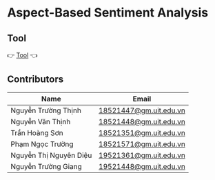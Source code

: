 # Aspect-Based Sentiment Analysis

## Tool

👉 [Tool](https://share.streamlit.io/thinhntr/absa/main/app.py) 👈

## Contributors

| Name                   | Email                  |
| ---------------------- | ---------------------- |
| Nguyễn Trường Thịnh    | 18521447@gm.uit.edu.vn |
| Nguyễn Văn Thịnh       | 18521448@gm.uit.edu.vn |
| Trần Hoàng Sơn         | 18521351@gm.uit.edu.vn |
| Phạm Ngọc Trường       | 18521571@gm.uit.edu.vn |
| Nguyễn Thị Nguyên Diệu | 19521361@gm.uit.edu.vn |
| Nguyễn Trường Giang    | 19521448@gm.uit.edu.vn |
